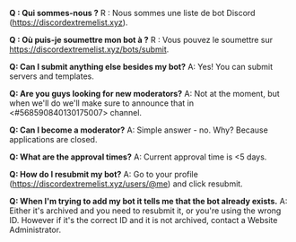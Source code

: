 **Q : Qui sommes-nous ?** R : Nous sommes une liste de bot Discord (<https://discordextremelist.xyz>).

**Q : Où puis-je soumettre mon bot à ?** R : Vous pouvez le soumettre sur <https://discordextremelist.xyz/bots/submit>.

**Q: Can I submit anything else besides my bot?** A: Yes! You can submit servers and templates.

**Q: Are you guys looking for new moderators?** A: Not at the moment, but when we'll do we'll make sure to announce that in <#568590840130175007> channel.

**Q: Can I become a moderator?** A: Simple answer - no. Why? Because applications are closed.

**Q: What are the approval times?** A: Current approval time is <5 days.

**Q: How do I resubmit my bot?** A: Go to your profile (<https://discordextremelist.xyz/users/@me>) and click resubmit.

**Q: When I'm trying to add my bot it tells me that the bot already exists.** A: Either it's archived and you need to resubmit it, or you're using the wrong ID. However if it's the correct ID and it is not archived, contact a Website Administrator.